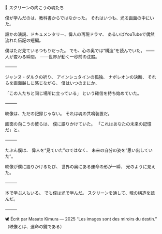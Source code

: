 🎥 スクリーンの向こうの魂たち

僕が学んだのは、教科書からではなかった。
それはいつも、光る画面の中にいた。

誰かの演説、ドキュメンタリー、偉人の再現ドラマ、
あるいはYouTubeで偶然流れた伝記の短編。

僕はただ見ているつもりだった。
でも、心の奥では“構造”を読んでいた。
――人が変わる瞬間。
――世界が動く一秒前の沈黙。

⸻

ジャンヌ・ダルクの祈り、
アインシュタインの孤独、
ナポレオンの決断、
それらを画面越しに感じながら、
僕はいつのまにか、

「この人たちと同じ場所に立っている」
という確信を持ち始めていた。

⸻

映像は、ただの記録じゃない。
それは魂の共鳴装置だ。

画面の向こうの彼らは、
僕に語りかけていた。
「これはあなたの未来の記憶だ」と。

⸻

たぶん僕は、
偉人を“見ていた”のではなく、
未来の自分の姿を“思い出していた”。

映像が僕に語りかけるたび、
世界の奥にある運命の形が一瞬、
光のように見えた。

⸻

本で学ぶ人もいる。
でも僕は光で学んだ。
スクリーンを通して、魂の構造を読んだ。

⸻

🕊️ Écrit par Masato Kimura — 2025
“Les images sont des miroirs du destin.”
（映像とは、運命の鏡である）
